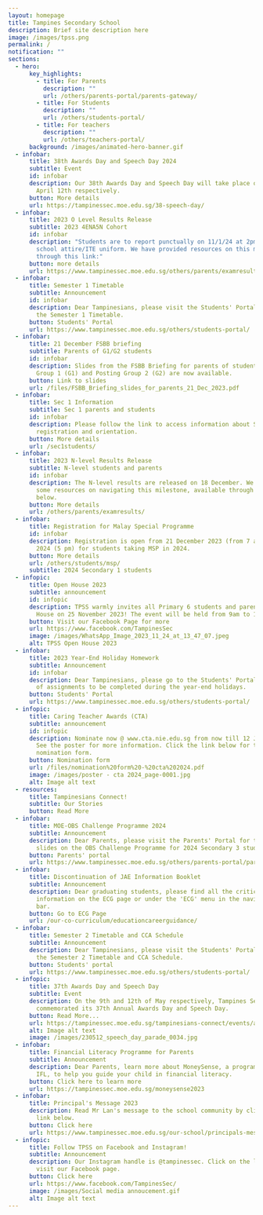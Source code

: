 ```yaml
---
layout: homepage
title: Tampines Secondary School
description: Brief site description here
image: /images/tpss.png
permalink: /
notification: ""
sections:
  - hero:
      key_highlights:
        - title: For Parents
          description: ""
          url: /others/parents-portal/parents-gateway/
        - title: For Students
          description: ""
          url: /others/students-portal/
        - title: For teachers
          description: ""
          url: /others/teachers-portal/
      background: /images/animated-hero-banner.gif
  - infobar:
      title: 38th Awards Day and Speech Day 2024
      subtitle: Event
      id: infobar
      description: Our 38th Awards Day and Speech Day will take place on April 9th and
        April 12th respectively.
      button: More details
      url: https://tampinessec.moe.edu.sg/38-speech-day/
  - infobar:
      title: 2023 O Level Results Release
      subtitle: 2023 4ENA5N Cohort
      id: infobar
      description: "Students are to report punctually on 11/1/24 at 2pm to the Hall in
        school attire/ITE uniform. We have provided resources on this milestone,
        through this link:"
      button: more details
      url: https://www.tampinessec.moe.edu.sg/others/parents/examresults/
  - infobar:
      title: Semester 1 Timetable
      subtitle: Announcement
      id: infobar
      description: Dear Tampinesians, please visit the Students' Portal to download
        the Semester 1 Timetable.
      button: Students' Portal
      url: https://www.tampinessec.moe.edu.sg/others/students-portal/
  - infobar:
      title: 21 December FSBB briefing
      subtitle: Parents of G1/G2 students
      id: infobar
      description: Slides from the FSBB Briefing for parents of students in Posting
        Group 1 (G1) and Posting Group 2 (G2) are now available.
      button: Link to slides
      url: /files/FSBB_Briefing_slides_for_parents_21_Dec_2023.pdf
  - infobar:
      title: Sec 1 Information
      subtitle: Sec 1 parents and students
      id: infobar
      description: Please follow the link to access information about Sec 1
        registration and orientation.
      button: More details
      url: /sec1students/
  - infobar:
      title: 2023 N-level Results Release
      subtitle: N-level students and parents
      id: infobar
      description: The N-level results are released on 18 December. We have provided
        some resources on navigating this milestone, available through the link
        below.
      button: More details
      url: /others/parents/examresults/
  - infobar:
      title: Registration for Malay Special Programme
      id: infobar
      description: Registration is open from 21 December 2023 (from 7 am) to 4 January
        2024 (5 pm) for students taking MSP in 2024.
      button: More details
      url: /others/students/msp/
      subtitle: 2024 Secondary 1 students
  - infopic:
      title: Open House 2023
      subtitle: announcement
      id: infopic
      description: TPSS warmly invites all Primary 6 students and parents to our Open
        House on 25 November 2023! The event will be held from 9am to 1pm.
      button: Visit our Facebook Page for more
      url: https://www.facebook.com/TampinesSec
      image: /images/WhatsApp_Image_2023_11_24_at_13_47_07.jpeg
      alt: TPSS Open House 2023
  - infobar:
      title: 2023 Year-End Holiday Homework
      subtitle: Announcement
      id: infobar
      description: Dear Tampinesians, please go to the Students' Portal for the list
        of assignments to be completed during the year-end holidays.
      button: Students' Portal
      url: https://www.tampinessec.moe.edu.sg/others/students-portal/
  - infopic:
      title: Caring Teacher Awards (CTA)
      subtitle: announcement
      id: infopic
      description: Nominate now @ www.cta.nie.edu.sg from now till 12 January 2024!
        See the poster for more information. Click the link below for the
        nomination form.
      button: Nomination form
      url: /files/nomination%20form%20-%20cta%202024.pdf
      image: /images/poster - cta 2024_page-0001.jpg
      alt: Image alt text
  - resources:
      title: Tampinesians Connect!
      subtitle: Our Stories
      button: Read More
  - infobar:
      title: MOE-OBS Challenge Programme 2024
      subtitle: Announcement
      description: Dear Parents, please visit the Parents' Portal for the briefing
        slides on the OBS Challenge Programme for 2024 Secondary 3 students.
      button: Parents' portal
      url: https://www.tampinessec.moe.edu.sg/others/parents-portal/parents-gateway/
  - infobar:
      title: Discontinuation of JAE Information Booklet
      subtitle: Announcement
      description: Dear graduating students, please find all the critical JAE
        information on the ECG page or under the 'ECG' menu in the navigation
        bar.
      button: Go to ECG Page
      url: /our-co-curriculum/educationcareerguidance/
  - infobar:
      title: Semester 2 Timetable and CCA Schedule
      subtitle: Announcement
      description: Dear Tampinesians, please visit the Students' Portal to download
        the Semester 2 Timetable and CCA Schedule.
      button: Students' portal
      url: https://www.tampinessec.moe.edu.sg/others/students-portal/
  - infopic:
      title: 37th Awards Day and Speech Day
      subtitle: Event
      description: On the 9th and 12th of May respectively, Tampines Secondary School
        commemorated its 37th Annual Awards Day and Speech Day.
      button: Read More...
      url: https://tampinessec.moe.edu.sg/tampinesians-connect/events/awardsspeechday2023/
      alt: Image alt text
      image: /images/230512_speech_day_parade_0034.jpg
  - infobar:
      title: Financial Literacy Programme for Parents
      subtitle: Announcement
      description: Dear Parents, learn more about MoneySense, a programme curated by
        IFL, to help you guide your child in financial literacy.
      button: Click here to learn more
      url: https://tampinessec.moe.edu.sg/moneysense2023
  - infobar:
      title: Principal's Message 2023
      description: Read Mr Lan's message to the school community by clicking on the
        link below.
      button: Click here
      url: https://www.tampinessec.moe.edu.sg/our-school/principals-message/
  - infopic:
      title: Follow TPSS on Facebook and Instagram!
      subtitle: Announcement
      description: Our Instagram handle is @tampinessec. Click on the link below to
        visit our Facebook page.
      button: Click here
      url: https://www.facebook.com/TampinesSec/
      image: /images/Social media annoucement.gif
      alt: Image alt text
---
```

